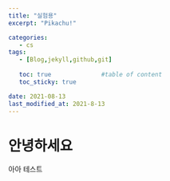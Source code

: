 ```yaml
---
title: "실험용"
excerpt: "Pikachu!"

categories:
   - cs
tags:
   - [Blog,jekyll,github,git]
   
   toc: true              #table of content
   toc_sticky: true   

date: 2021-08-13
last_modified_at: 2021-8-13
---
```


# 안녕하세요 

아아 테스트